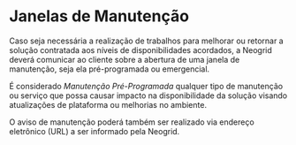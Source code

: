 # Janelas de Manutenção
  
Caso seja necessária a realização de trabalhos para melhorar ou retornar a solução contratada aos níveis de disponibilidades acordados, a Neogrid deverá comunicar ao cliente sobre a abertura de uma janela de manutenção, seja ela pré-programada ou emergencial.  

É considerado *Manutenção Pré-Programada* qualquer tipo de manutenção ou serviço que possa causar impacto na disponibilidade da solução visando atualizações de plataforma ou melhorias no ambiente.  

O aviso de manutenção poderá também ser realizado via endereço eletrônico (URL) a ser informado pela Neogrid.  
